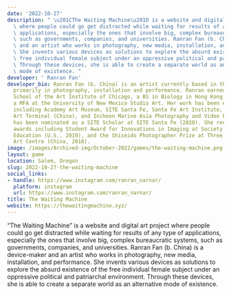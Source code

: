 ```yaml
---
date: '2022-10-27'
description: " \u201CThe Waiting Machine\u201D is a website and digital art project\
  \ where people could go get distracted while waiting for results of any type of\
  \ applications, especially the ones that involve big, complex bureaucratic systems,\
  \ such as governments, companies, and universities. Ranran Fan (b. China) is a device-maker\
  \ and an artist who works in photography, new media, installation, and performance.\
  \ She invents various devices as solutions to explore the absurd existence of the\
  \ free individual female subject under an oppressive political and patriarchal environment.\
  \ Through these devices, she is able to create a separate world as an alternative\
  \ mode of existence. "
developer: ' Ranran Fan'
developer_bio: Ranran Fan (b. China) is an artist currently based in the US, working
  primarily in photography, installation and performance. Ranran earned a BFA from
  School of the Art Institute of Chicago, a BS in Biology in Hong Kong, and is pursuing
  a MFA at the University of New Mexico Studio Art. Her work has been exhibited internationally
  including Academy Art Museum, SITE Santa Fe, Santa Fe Art Institute, OCT Contemporary
  Art Terminal (China), and Incheon Marine Asia Photography and Video Festival. Ranran
  has been nominated as a SITE Scholar at SITE Santa Fe (2020). She received several
  awards including Student Award for Innovations in Imaging at Society for Photographic
  Education (U.S., 2019), and the Shiseido Photographer Prize at Three Shadows Photography
  Art Centre (China, 2018).
image: /images/Archived-img/October-2022/games/the-waiting-machine.png
layout: game
location: Salem, Oregon
slug: 2022-10-27-the-waiting-machine
social_links:
- handle: https://www.instagram.com/ranran_narnar/
  platform: instagram
  url: https://www.instagram.com/ranran_narnar/
title: The Waiting Machine
website: https://thewaitingmachine.xyz/
---
```


 “The Waiting Machine” is a website and digital art project where people could go get distracted while waiting for results of any type of applications, especially the ones that involve big, complex bureaucratic systems, such as governments, companies, and universities. Ranran Fan (b. China) is a device-maker and an artist who works in photography, new media, installation, and performance. She invents various devices as solutions to explore the absurd existence of the free individual female subject under an oppressive political and patriarchal environment. Through these devices, she is able to create a separate world as an alternative mode of existence. 